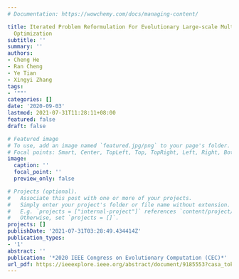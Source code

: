 ```yaml
---
# Documentation: https://wowchemy.com/docs/managing-content/

title: Iterated Problem Reformulation For Evolutionary Large-scale Multi-objective
  Optimization
subtitle: ''
summary: ''
authors:
- Cheng He
- Ran Cheng
- Ye Tian
- Xingyi Zhang
tags:
- '""'
categories: []
date: '2020-09-03'
lastmod: 2021-07-31T11:28:11+08:00
featured: false
draft: false

# Featured image
# To use, add an image named `featured.jpg/png` to your page's folder.
# Focal points: Smart, Center, TopLeft, Top, TopRight, Left, Right, BottomLeft, Bottom, BottomRight.
image:
  caption: ''
  focal_point: ''
  preview_only: false

# Projects (optional).
#   Associate this post with one or more of your projects.
#   Simply enter your project's folder or file name without extension.
#   E.g. `projects = ["internal-project"]` references `content/project/deep-learning/index.md`.
#   Otherwise, set `projects = []`.
projects: []
publishDate: '2021-07-31T03:28:49.434414Z'
publication_types:
- '1'
abstract: ''
publication: '*2020 IEEE Congress on Evolutionary Computation (CEC)*'
url_pdf: https://ieeexplore.ieee.org/abstract/document/9185553?casa_token=5Gs07LKe7EUAAAAA:l8-RAJCZYYQOSaTnuRwiqzqRbXqqJmuvCFXtQpRkKAf34a0uo1Xr8gfBdyxeknCkpdmU5nZAfzbD
---
```

